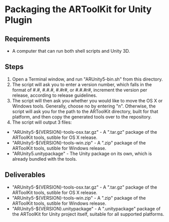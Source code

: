 # Packaging the ARToolKit for Unity Plugin

## Requirements
-   A computer that can run both shell scripts and Unity 3D.

## Steps
1.   Open a Terminal window, and run "ARUnity5-bin.sh" from this directory.
2.   The script will ask you to enter a version number, which falls in the format of #.#, #.#.#, #.#r#, or #.#.#r#, increment the version per release, according to release guidelines.
3.   The script will then ask you whether you would like to move the OS X or Windows tools. Generally, choose no by entering "n". Otherwise, the script will ask you for the path to the ARToolKit directory, built for that platform, and then copy the generated tools over to the repository.
4.   The script will output 3 files:
   -   "ARUnity5-${VERSION}-tools-osx.tar.gz"
      - A ".tar.gz" package of the ARToolKit tools, sutible for OS X release.
   -   "ARUnity5-${VERSION}-tools-win.zip"
      - A ".zip" package of the ARToolKit tools, sutible for Windows release.
   -   "ARUnity5.unitypackage"
      - The Unity package on its own, which is already bundled with the tools.

## Deliverables
   -   "ARUnity5-${VERSION}-tools-osx.tar.gz"
      - A ".tar.gz" package of the ARToolKit tools, sutible for OS X release.
   -   "ARUnity5-${VERSION}-tools-win.zip"
      - A ".zip" package of the ARToolKit tools, sutible for Windows release.
   -   "ARUnity5-${VERSION}.unitypackage"
      - A ".unitypackage" package of the ARToolKit for Unity project itself, suitable for all supported platforms.